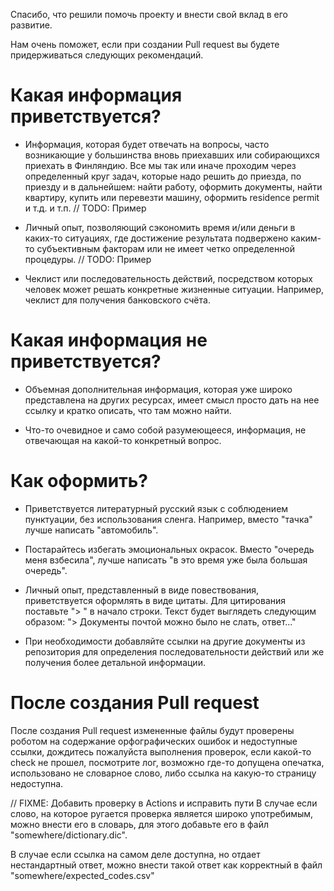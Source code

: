 Спасибо, что решили помочь проекту и внести свой вклад в его развитие.

Нам очень поможет, если при создании Pull request вы будете придерживаться следующих рекомендаций.

# Какая информация приветствуется?

- Информация, которая будет отвечать на вопросы, часто возникающие у большинства вновь приехавших или собирающихся 
приехать в Финляндию. Все мы так или иначе проходим через определенный круг задач, которые надо решить до приезда, по приезду и в дальнейшем: найти работу, оформить документы, найти квартиру, купить или перевезти машину, оформить residence permit и т.д. и т.п.
// TODO: Пример

- Личный опыт, позволяющий сэкономить время и/или деньги в каких-то ситуациях, где достижение результата подвержено каким-то субъективным факторам или не имеет четко определенной процедуры.
// TODO: Пример

- Чеклист или последовательность действий, посредством которых человек может решать конкретные жизненные ситуации. Например, чеклист для получения банковского счёта.


# Какая информация не приветствуется?

- Объемная дополнительная информация, которая уже широко представлена на других ресурсах, имеет смысл просто дать на нее ссылку и кратко описать, что там можно найти.

- Что-то очевидное и само собой разумеющееся, информация, не отвечающая на какой-то конкретный вопрос.


# Как оформить?

- Приветствуется литературный русский язык с соблюдением пунктуации, без использования сленга. Например, вместо "тачка" лучше написать "автомобиль".

- Постарайтесь избегать эмоциональных окрасок. Вместо "очередь меня взбесила", лучше написать "в это время уже была большая очередь".

- Личный опыт, представленный в виде повествования, приветствуется оформлять в виде цитаты. Для цитирования поставьте "> " в начало строки. Текст будет выглядеть следующим образом: "> Документы почтой можно было не слать, ответ..."

- При необходимости добавляйте ссылки на другие документы из репозитория для определения последовательности действий или же получения более детальной информации.


# После создания Pull request

После создания Pull request измененные файлы будут проверены роботом на содержание орфографических ошибок и недоступные ссылки, дождитесь пожалуйста 
выполнения проверок, если какой-то check не прошел, посмотрите лог, возможно где-то допущена опечатка, использовано не словарное слово, либо ссылка на какую-то страницу недоступна.

// FIXME: Добавить проверку в Actions и исправить пути
В случае если слово, на которое ругается проверка является широко употребимым, можно внести его в словарь, для этого добавьте его в файл "somewhere/dictionary.dic".

В случае если ссылка на самом деле доступна, но отдает нестандартный ответ, можно внести такой ответ как корректный в файл "somewhere/expected_codes.csv"
